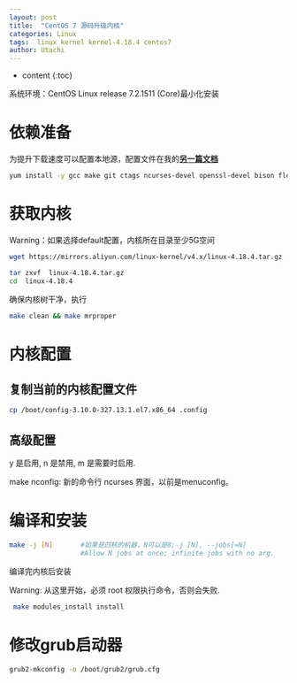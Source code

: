 ```yaml
---
layout: post
title:  "CentOS 7 源码升级内核"
categories: Linux
tags:  linux kernel kernel-4.18.4 centos7  
author: Utachi
---
```


* content
{:toc}

系统环境：CentOS Linux release 7.2.1511 (Core)最小化安装

# 依赖准备
为提升下载速度可以配置本地源，配置文件在我的[**另一篇文档**](https://utachi.cn/2019/04/04/local-yum-createrepo/)
````bash
yum install -y gcc make git ctags ncurses-devel openssl-devel bison flex elfutils-libelf-devel bc
````

# 获取内核

Warning：如果选择default配置，内核所在目录至少5G空间
````bash
wget https://mirrors.aliyun.com/linux-kernel/v4.x/linux-4.18.4.tar.gz

tar zxvf  linux-4.18.4.tar.gz
cd  linux-4.18.4
````
确保内核树干净，执行

````bash
make clean && make mrproper
````
# 内核配置

## 复制当前的内核配置文件
````bash
cp /boot/config-3.10.0-327.13.1.el7.x86_64 .config
````

## 高级配置
y 是启用, n 是禁用, m 是需要时启用. 

make nconfig: 新的命令行 ncurses 界面，以前是menuconfig。

# 编译和安装
````bash
make -j [N]       #如果是四核的机器，N可以是8;-j [N], --jobs[=N]    
                  #Allow N jobs at once; infinite jobs with no arg.
````

编译完内核后安装

Warning: 从这里开始，必须 root 权限执行命令，否则会失败. 

````bash
 make modules_install install
````

# 修改grub启动器
````bash
grub2-mkconfig -o /boot/grub2/grub.cfg
````

